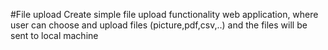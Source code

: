 #File upload
Create simple file upload functionality web application, where user can choose and upload files (picture,pdf,csv,..) and the files will be sent to local machine

